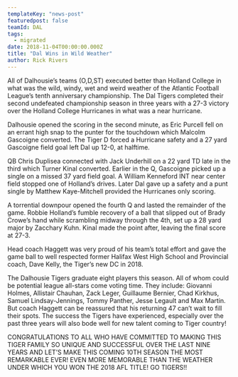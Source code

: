 ```yaml
---
templateKey: "news-post"
featuredpost: false
teamId: DAL
tags:
  - migrated
date: 2018-11-04T00:00:00.000Z
title: "Dal Wins in Wild Weather"
author: Rick Rivers
---
```


All of Dalhousie’s teams (O,D,ST) executed better than Holland College in what was the wild, windy, wet and weird weather of the Atlantic Football League’s tenth anniversary championship.  The Dal Tigers completed their second undefeated championship season in three years with a 27-3 victory over the Holland College Hurricanes in what was a near hurricane.

Dalhousie opened the scoring in the second minute, as Eric Purcell fell on an errant high snap to the punter for the touchdown which Malcolm Gascoigne converted.  The Tiger D forced a Hurricane safety and a 27 yard Gascoigne field goal left Dal up 12-0, at halftime.

QB Chris Duplisea connected with Jack Underhill on a 22 yard TD late in the third which Turner Kinal converted.  Earlier in the Q, Gascoigne picked up a single on a missed 37 yard field goal.  A William Kenneford INT near center field stopped one of Holland’s drives.  Later Dal gave up a safety and a punt single by Matthew Kaye-Mitchell provided the Hurricanes only scoring.

A torrential downpour opened the fourth Q and lasted the remainder of the game.  Robbie Holland’s fumble recovery of a ball that slipped out of Brady Crowe’s hand while scrambling midway through the 4th, set up a 28 yard major by Zacchary Kuhn.  Kinal made the point after, leaving the final score at 27-3.

Head coach Haggett was very proud of his team’s total effort and gave the game ball to well respected former Halifax West High School and Provincial coach, Dave Kelly, the Tiger’s new DC in 2018.

The Dalhousie Tigers graduate eight players this season.  All of whom could be potential league all-stars come voting time.  They include: Giovanni Holmes, Allistair Chauhan, Zack Leger, Guillaume Bernier, Chad Kirkhus, Samuel Lindsay-Jennings, Tommy Panther, Jesse Legault and Max Martin.  But coach Haggett can be reassured that his returning 47 can’t wait to fill their spots.  The success the Tigers have experienced, especially over the past three years will also bode well for new talent coming to Tiger country!

CONGRATULATIONS TO ALL WHO HAVE COMMITTED TO MAKING THIS TIGER FAMILY SO UNIQUE AND SUCCESSFUL OVER THE LAST NINE YEARS AND LET’S MAKE THIS COMING 10TH SEASON THE MOST REMARKABLE EVER!  EVEN MORE MEMORABLE THAN THE WEATHER UNDER WHICH YOU WON THE 2018 AFL TITLE!   GO TIGERS!!
